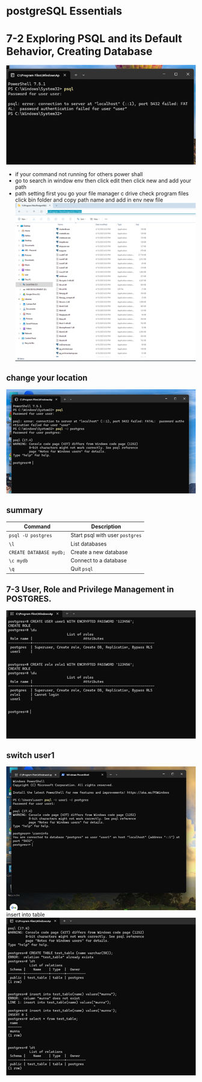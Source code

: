 # postgreSQL Essentials
# 7-2 Exploring PSQL and its Default Behavior, Creating Database

![alt text](image.png)
- if your command not running for others power shall 
- go to search in window env then click edit then click new and add your path 
- path setting first you go your file manager  c drive check program files click bin folder and copy path name and add in env new file
![alt text](image-1.png)

## change your location 
![alt text](image-2.png)
## summary

| Command                 | Description                     |
| ----------------------- | ------------------------------- |
| `psql -U postgres`      | Start psql with user `postgres` |
| `\l`                    | List databases                  |
| `CREATE DATABASE mydb;` | Create a new database           |
| `\c mydb`               | Connect to a database           |
| `\q`                    | Quit `psql`                     |
##  7-3 User, Role and Privilege Management in POSTGRES.
![alt text](image-3.png)
## switch user1 
![alt text](image-4.png)
insert into table
![alt text](image-5.png)